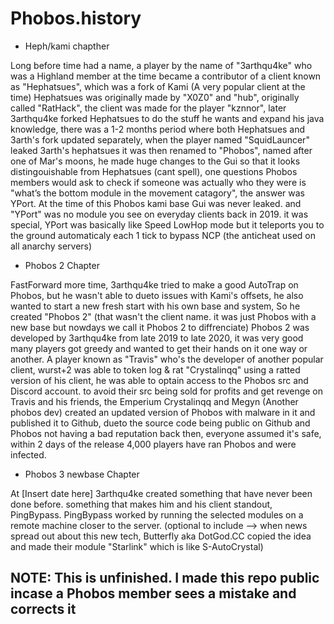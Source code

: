 # Phobos.history

* Heph/kami chapther

Long before time had a name, a player by the name of "3arthqu4ke" who was a Highland member at the time became a contributor of a client known as "Hephatsues", which was a fork of Kami (A very popular client at the time)
Hephatsues was originally made by "X0Z0" and "hub", originally called "RatHack", the client was made for the player "kznnor", later 3arthqu4ke forked Hephatsues to do the stuff he wants and expand his java knowledge, there was a 1-2 months period where both Hephatsues and 3arth's fork updated separately,
when the player named "SquidLauncer" leaked 3arth's hephatsues it was then renamed to "Phobos", named after one of Mar's moons, he made huge changes to the Gui so that it looks distingouishable from Hephatsues (cant spell), one questions Phobos members would ask to check if someone was actually who they were is "what’s the bottom module in the movement catagory", the answer was YPort.
At the time of this Phobos kami base Gui was never leaked. and "YPort" was no module you see on everyday clients back in 2019. it was special, YPort was basically like Speed LowHop mode but it teleports you to the ground automaticaly each 1 tick to bypass NCP (the anticheat used on all anarchy servers)

* Phobos 2 Chapter

FastForward more time, 3arthqu4ke tried to make a good AutoTrap on Phobos, but he wasn't able to dueto issues with Kami's offsets, he also wanted to start a new fresh start with his own base and system, So he created "Phobos 2" (that wasn't the client name. it was just Phobos with a new base but nowdays we call it Phobos 2 to diffrenciate)
Phobos 2 was developed by 3arthqu4ke from late 2019 to late 2020, it was very good many players got greedy and wanted to get their hands on it one way or another. A player known as "Travis" who's the developer of another popular client, wurst+2 was able to token log & rat "Crystalinqq" using a ratted version of his client, he was able to optain access to the Phobos src and Discord account. to avoid their src being sold for profits and get revenge on Travis and his friends, the Emperium
Crystalinqq and Megyn (Another phobos dev) created an updated version of Phobos with malware in it and published it to Github, dueto the source code being public on Github and Phobos not having a bad reputation back then, everyone assumed it's safe, within 2 days of the release 4,000 players have ran Phobos and were infected.

* Phobos 3 newbase Chapter

At [Insert date here] 3arthqu4ke created something that have never been done before. something that makes him and his client standout, PingBypass.
PingBypass worked by running the selected modules on a remote machine closer to the server.
(optional to include --> when news spread out about this new tech, Butterfly aka DotGod.CC copied the idea and made their module "Starlink" which is like S-AutoCrystal)

## NOTE: This is unfinished. I made this repo public incase a Phobos member sees a mistake and corrects it
